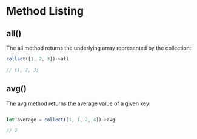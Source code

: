 # Method Listing
## all()
The all method returns the underlying array represented by the collection:
```js
collect([1, 2, 3])->all

// [1, 2, 3]
```

## avg()
The avg method returns the average value of a given key:

```js

let average = collect([1, 1, 2, 4])->avg

// 2
```
